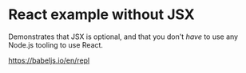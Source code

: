 # React example without JSX

Demonstrates that JSX is optional, and that you don't _have_ to use any Node.js tooling to use React.

https://babeljs.io/en/repl